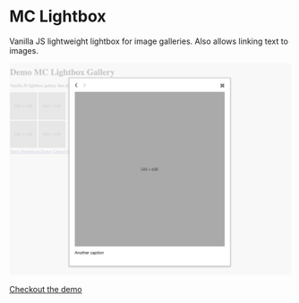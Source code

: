 # MC Lightbox

Vanilla JS lightweight lightbox for image galleries. Also allows linking text to images.

[![Screenshot](screenshot.png)](https://megancoyle.github.io/mc-lightbox/)

[Checkout the demo](https://megancoyle.github.io/mc-lightbox/)
